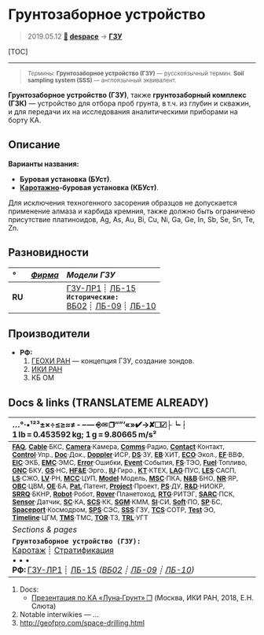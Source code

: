 # Грунтозаборное устройство
> 2019.05.12 **[🚀](../index/index.md) [despace](index.md)** → **[ГЗУ](sss.md)**

[TOC]

---

> <small>*Термины:* **Грунтозаборное устройство (ГЗУ)** — русскоязычный термин. **Soil sampling system (SSS)** — англоязычный эквивалент.</small>

**Грунтозаборное устройство (ГЗУ)**, также **грунтозаборный комплекс (ГЗК)** — устройство для отбора проб грунта, в т.ч. из глубин и скважин, и для передачи их на исследования аналитическими приборами на борту КА.



## Описание
**Варианты названия:**

   - **Буровая установка (БУст)**.
   - **[Каротажно](logging.md)‑буровая установка (КБУст)**.

Для исключения техногенного засорения образцов не допускается применение алмаза и карбида кремния, также должно быть ограничено присутствие платиноидов, Ag, As, Au, Bi, Cu, Ni, Ga, Ge, In, Sb, Se, Sn, Te, Zn.



## Разновидности
|*°*|*[Фирма](contact.md)*|*Модели ГЗУ*|
|:--|:--|:--|
|**RU**||[ГЗУ-ЛР1](гзу_лр1.md) ┊ [ЛБ-15](lb_15.md)<br> **`Исторические:`**<br> [ВБ02](vb02.md) ┊ [ЛБ-09](lb_09.md) ┊ [ЛБ-10](lb_10.md)|



## Производители
   - **РФ:**
      1. [ГЕОХИ РАН](zz_geokhi_ras.md) — концепция ГЗУ, создание зондов.
      1. [ИКИ РАН](zz_iki_ras.md)
      1. КБ ОМ



<p style="page-break-after:always"> </p>

## Docs & links (TRANSLATEME ALREADY)
|…°·•¹²³±×÷≤≥≈≠ ‑ −— ⎆✉ ❐“”’«»✔→✘☐☑├┕┆ 1 lb = 0.453592 kg; 1 g = 9.80665 m/s²|
|:--|
|<small>**[FAQ](faq.md)**, **[Cable](cable.md)**·БКС, **[Camera](cam.md)**·Камера, **[Comms](comms.md)**·Радио, **[Contact](contact.md)**·Контакт, **[Control](control.md)**·Упр., **[Doc](doc.md)**·Док., **[Doppler](doppler.md)**·ИСР, **[DS](ds.md)**·ЗУ, **[EB](eb.md)**·ХИТ, **[ECO](ecology.md)**·Экол., **[EF](ef.md)**·ВВФ, **[ElC](elc.md)**·ЭКБ, **[EMC](emc.md)**·ЭМС, **[Error](error.md)**·Ошибки, **[Event](event.md)**·События, **[FS](fs.md)**·ТЭО, **[Fuel](fuel.md)**·Топливо, **[GNC](gnc.md)**·БКУ, **[GS](scs.md)**·НС, **[HF&E](hfe.md)**·Эрго., **[IU](iu.md)**·Гиро., **[KT](kt.md)**·КТЕХ, **[LAG](lag.md)**·ПУC, **[LES](les.md)**·САСП, **[LS](ls.md)**·СЖО, **[LV](lv.md)**·РН, **[MCC](mcc.md)**·ЦУП, **[Model](model.md)**·Модель, **[MSC](sc.md)**·ПКА, **[N&B](nnb.md)**·БНО, **[NR](nr.md)**·ЯР, **[OBC](obc.md)**·ЦВМ, **[OE](oe.md)**·БА, **[Pat.](патент.md)**·Патент, **[Project](project.md)**·Проект, **[PS](ps.md)**·ДУ, **[R&D](rnd.md)**·НИОКР, **[SRRQ](srrq.md)**·БКНР, **[Robot](robotics.md)**·Робот, **[Rover](rover.md)**·Планетоход, **[RTG](rtg.md)**·РИТЭГ, **[SARC](sarc.md)**·ПСК, **[Sensor](sensor.md)**·Датчик, **[SC](sc.md)**·КА, **[SCS](scs.md)**·КК, **[SGM](sgm.md)**·КММ, **[SI](si.md)**·СИ, **[Soft](soft.md)**·ПО, **[SP](sp.md)**·БС, **[Spaceport](spaceport.md)**·Космодром, **[SPS](sps.md)**·СЭС, **[SSS](sss.md)**·ГЗУ, **[TCS](tcs.md)**·СОТР, **[Test](test.md)**·ЭО, **[Timeline](timeline.md)**·ЦГМ, **[TMS](tms.md)**·ТМС, **[TOR](tor.md)**·ТЗ, **[TRL](trl.md)**·УГТ</small>|
|*Sections & pages*|
|**`Грунтозаборное устройство (ГЗУ):`**<br> [Каротаж](logging.md) ┊ [Стратификация](stratification.md)<br>• • •<br> **РФ:** [ГЗУ-ЛР1](гзу_лр1.md) ┊ [ЛБ-15](lb_15.md) *([ВБ02](vb02.md) ┊ [ЛБ-09](lb_09.md) ┊ [ЛБ-10](lb_10.md))*|

   1. Docs:
      - [Презентация по КА «Луна‑Грунт» ❐](f/sss/2018_ikiran_sluta.djvu) (Москва, ИКИ РАН, 2018, Е.Н. Слюта)
   1. Notable interwikies — …
   1. <http://geofpro.com/space-drilling.html>
